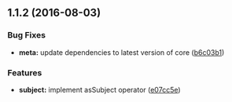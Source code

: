 <a name="1.1.2"></a>
## 1.1.2 (2016-08-03)


### Bug Fixes

* **meta:** update dependencies to latest version of core ([b6c03b1](https://github.com/TylorS/tempest/commit/b6c03b1))


### Features

* **subject:** implement asSubject operator ([e07cc5e](https://github.com/TylorS/tempest/commit/e07cc5e))



